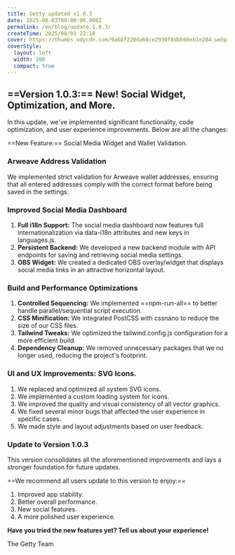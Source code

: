```yaml
---
title: Getty updated v1.0.3
date: 2025-08-03T00:00:00.000Z
permalink: /en/blog/update.1.0.3/
createTime: 2025/08/03 22:10
cover: https://thumbs.odycdn.com/9a68f220da60ce2930f8dbb60eb1e284.webp
coverStyle:
  layout: left
  width: 200
  compact: true
---
```


## ==Version 1.0.3:== New! Social Widget, Optimization, and More.

In this update, we've implemented significant functionality, code optimization, and user experience improvements. Below are all the changes:

==New Feature:== Social Media Widget and Wallet Validation.

### Arweave Address Validation

We implemented strict validation for Arweave wallet addresses, ensuring that all entered addresses comply with the correct format before being saved in the settings.

### Improved Social Media Dashboard

1. **Full i18n Support:** The social media dashboard now features full internationalization via data-i18n attributes and new keys in languages.js.
2. **Persistent Backend:** We developed a new backend module with API endpoints for saving and retrieving social media settings.
3. **OBS Widget:** We created a dedicated OBS overlay/widget that displays social media links in an attractive horizontal layout.

### Build and Performance Optimizations

1. **Controlled Sequencing:** We implemented ==npm-run-all== to better handle parallel/sequential script execution.
2. **CSS Minification:** We integrated PostCSS with cssnano to reduce the size of our CSS files.
3. **Tailwind Tweaks:** We optimized the tailwind.config.js configuration for a more efficient build.
4. **Dependency Cleanup:** We removed unnecessary packages that we no longer used, reducing the project's footprint.

### UI and UX Improvements: SVG Icons.

1. We replaced and optimized all system SVG icons.
2. We implemented a custom loading system for icons.
3. We improved the quality and visual consistency of all vector graphics.
4. We fixed several minor bugs that affected the user experience in specific cases.
5. We made style and layout adjustments based on user feedback.

### Update to Version 1.0.3

This version consolidates all the aforementioned improvements and lays a stronger foundation for future updates.

==We recommend all users update to this version to enjoy:==

1. Improved app stability.
2. Better overall performance.
3. New social features.
4. A more polished user experience.

**Have you tried the new features yet? Tell us about your experience!**

The Getty Team
